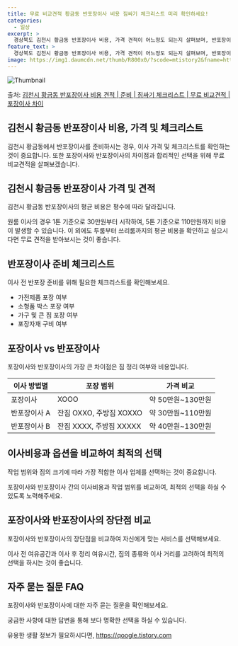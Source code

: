 ```yaml
---
title: 무료 비교견적 황금동 반포장이사 비용 짐싸기 체크리스트 미리 확인하세요!
categories:
  - 일상
excerpt: >
  경상북도 김천시 황금동 반포장이사 비용, 가격 견적이 어느정도 되는지 살펴보며, 반포장이사를 준비함에 있어 짐싸기 준비 체크리스트가 무엇인지 보겠습니다. 마지막으로 포장이사와 차이점을 통해 무료 비교견적으로 어떤 것이 더 합리적인 선택인지 공유 드립니다.김천시 황금동 포장이사 견적 샘플 보기 👈 클릭김천시 황금동 포장이사 가격 살펴보기 👈 클릭김천시 황금동 반포장이사 평균 이사 비용평수김천시 황금동 평균 이사 비용원룸 이사9평 이하 (1톤)30만원~투룸/쓰리룸 이사16평 ~ 20평 (2.5톤)80만원~쓰리룸 이사21평 (5톤) ~110만원~우리집 무료 이사견적 받기 👈 클릭포장 vs 반포장: 이사 방법별 가장 큰 차이점포장이사와 반포장이사의 가장 큰 차이점은 고객이 짐 정리를 하는지에 있습니다. 포..
feature_text: >
  경상북도 김천시 황금동 반포장이사 비용, 가격 견적이 어느정도 되는지 살펴보며, 반포장이사를 준비함에 있어 짐싸기 준비 체크리스트가 무엇인지 보겠습니다. 마지막으로 포장이사와 차이점을 통해 무료 비교견적으로 어떤 것이 더 합리적인 선택인지 공유 드립니다.김천시 황금동 포장이사 견적 샘플 보기 👈 클릭김천시 황금동 포장이사 가격 살펴보기 👈 클릭김천시 황금동 반포장이사 평균 이사 비용평수김천시 황금동 평균 이사 비용원룸 이사9평 이하 (1톤)30만원~투룸/쓰리룸 이사16평 ~ 20평 (2.5톤)80만원~쓰리룸 이사21평 (5톤) ~110만원~우리집 무료 이사견적 받기 👈 클릭포장 vs 반포장: 이사 방법별 가장 큰 차이점포장이사와 반포장이사의 가장 큰 차이점은 고객이 짐 정리를 하는지에 있습니다. 포..
image: https://img1.daumcdn.net/thumb/R800x0/?scode=mtistory2&fname=https%3A%2F%2Fblog.kakaocdn.net%2Fdn%2Fbki6FW%2FbtsHaVjQ9GE%2FlXGczskMZQhteQ1UCztJO0%2Fimg.webp
---
```


![Thumbnail](https://img1.daumcdn.net/thumb/R800x0/?scode=mtistory2&fname=https%3A%2F%2Fblog.kakaocdn.net%2Fdn%2Fbki6FW%2FbtsHaVjQ9GE%2FlXGczskMZQhteQ1UCztJO0%2Fimg.webp)

<p>출처: <a href="https://qoogle.tistory.com/9442" rel="dofollow">김천시 황금동 반포장이사 비용 견적 | 준비 | 짐싸기 체크리스트 | 무료 비교견적 | 포장이사 차이</a> </p>

## 김천시 황금동 반포장이사 비용, 가격 및 체크리스트



김천시 황금동에서 반포장이사를 준비하시는 경우, 이사 가격 및 체크리스트를 확인하는 것이 중요합니다. 또한 포장이사와 반포장이사의 차이점과
합리적인 선택을 위해 무료 비교견적을 살펴보겠습니다.



## 김천시 황금동 반포장이사 가격 및 견적

김천시 황금동 반포장이사의 평균 비용은 평수에 따라 달라집니다.

원룸 이사의 경우 1톤 기준으로 30만원부터 시작하여, 5톤 기준으로 110만원까지 비용이 발생할 수 있습니다. 이 외에도 투룸부터
쓰리룸까지의 평균 비용을 확인하고 싶으시다면 무료 견적을 받아보시는 것이 좋습니다.

## 반포장이사 준비 체크리스트

이사 전 반포장 준비를 위해 필요한 체크리스트를 확인해보세요.

  * 가전제품 포장 여부
  * 소형품 박스 포장 여부
  * 가구 및 큰 짐 포장 여부
  * 포장자재 구비 여부

## 포장이사 vs 반포장이사

포장이사와 반포장이사의 가장 큰 차이점은 짐 정리 여부와 비용입니다.

**이사 방법별** | **포장 범위** | **가격 비교**  
---|---|---  
포장이사 | XOOO | 약 50만원~130만원  
반포장이사 A | 잔짐 OXXO, 주방짐 XOXXO | 약 30만원~110만원  
반포장이사 B | 잔짐 XXXX, 주방짐 XXXXX | 약 40만원~130만원  
  
## 이사비용과 옵션을 비교하여 최적의 선택

작업 범위와 짐의 크기에 따라 가장 적합한 이사 업체를 선택하는 것이 중요합니다.

포장이사와 반포장이사 간의 이사비용과 작업 범위를 비교하여, 최적의 선택을 하실 수 있도록 노력해주세요.

## 포장이사와 반포장이사의 장단점 비교

포장이사와 반포장이사의 장단점을 비교하여 자신에게 맞는 서비스를 선택해보세요.

이사 전 여유공간과 이사 후 정리 여유시간, 짐의 종류와 이사 거리를 고려하여 최적의 선택을 하시는 것이 좋습니다.

## 자주 묻는 질문 FAQ

포장이사와 반포장이사에 대한 자주 묻는 질문을 확인해보세요.

궁금한 사항에 대한 답변을 통해 보다 명확한 선택을 하실 수 있습니다.



 

유용한 생활 정보가 필요하시다면, <a href="https://qoogle.tistory.com" rel="dofollow">https://qoogle.tistory.com</a>


